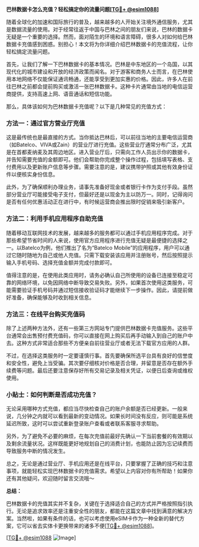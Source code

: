 **巴林数据卡怎么充值？轻松搞定你的流量问题[[TG💪+ @esim1088](https://t.me/s/esim1088)]**

随着全球化的加速和国际旅行的普及，越来越多的人开始关注境外通信服务，尤其是数据流量的使用。对于经常往返于中国与巴林之间的朋友们来说，巴林的数据卡无疑是一个重要的选择。然而，面对陌生的环境和语言障碍，很多人对如何给巴林数据卡充值感到困惑。别担心！本文将为你详细介绍巴林数据卡的充值流程，让你轻松搞定流量问题。

首先，让我们了解一下巴林数据卡的基本情况。巴林是中东地区的一个岛国，以其现代化的城市建设和开放的经济政策而闻名。对于游客和商务人士而言，在巴林使用本地网络不仅能保证通讯畅通，还能享受到更加实惠的价格。因此，许多人在前往巴林之前都会提前购买或激活一张巴林数据卡。这种卡片通常由当地的电信运营商提供，支持高速上网、语音通话和短信功能。

那么，具体该如何为巴林数据卡充值呢？以下是几种常见的充值方式：

### 方法一：通过官方营业厅充值

这是最传统也是最直接的方式。当你抵达巴林后，可以前往当地的主要电信运营商（如Batelco、VIVA或Zain）的营业厅进行充值。这些营业厅通常分布广泛，尤其是在首都麦纳麦及其周边地区。进入营业厅后，只需向工作人员出示你的数据卡，并告知需要充值的金额即可。他们会帮助你完成整个操作过程，包括填写表格、支付费用以及更新账户信息等步骤。需要注意的是，建议携带护照或其他有效身份证件以便核实身份信息。

此外，为了确保顺利办理业务，请事先准备好现金或者银行卡作为支付手段。虽然部分营业厅可能接受电子支付，但最好还是以现金为主以防万一。同时，记得询问是否有任何优惠活动正在进行中，有时候运营商会推出限时促销来吸引新客户。

### 方法二：利用手机应用程序自助充值

随着移动互联网技术的发展，越来越多的服务都可以通过手机应用程序完成。对于那些希望节省时间的人来说，使用官方应用程序进行充值无疑是最便捷的选择之一。以Batelco为例，他们推出了名为“Batelco Mobile”的应用程序，用户可以通过它随时随地为自己或他人充值。只需下载安装该应用并注册账号，然后按照提示输入手机号码、选择充值金额并完成付款即可。

值得注意的是，在使用此类应用时，请务必确认自己所使用的设备已连接至稳定可靠的网络环境，以免因网络中断导致交易失败。另外，如果首次使用这类服务，可能需要验证手机号码并通过短信接收验证码才能继续下一步操作。因此，请提前做好准备，确保能够及时收到相关信息。

### 方法三：在线平台购买充值码

除了上述两种方法外，还有一些第三方网站专门提供巴林数据卡充值服务。这些平台通常会出售预付费充值码，你可以直接在网上购买后再手动输入到自己的账户中去。这种方式非常适合那些不方便亲自前往营业厅或者无法下载官方应用的人群。

不过，在选择这类服务时一定要谨慎行事。首先要确保所选平台具有良好的信誉度和安全性，避免上当受骗。其次要仔细核对价格是否合理，并留意是否存在额外手续费等问题。最后还要注意保存好所有交易记录及相关凭证，以便日后查询或维权使用。

### 小贴士：如何判断是否成功充值？

无论采用哪种方式充值，都应当尽快检查自己的账户余额是否已经更新。一般来说，几分钟之内就可以看到最新的变动情况。如果长时间没有反应，则可能是系统延迟所致，这时可以尝试重新登录账户查看或者联系客服寻求帮助。

另外，为了避免不必要的麻烦，在每次充值前最好先确认一下当前套餐的有效期以及剩余流量状况。这样既能更好地规划自己的消费计划，也能防止因为忘记续费而导致服务中断的情况发生。

总之，无论是通过营业厅、手机应用还是在线平台，只要掌握了正确的技巧和注意事项，就能轻松实现巴林数据卡的充值需求。希望以上内容对你有所帮助！如果你还有其他疑问，欢迎随时留言交流哦～

**总结：**

巴林数据卡的充值其实并不复杂，关键在于选择适合自己的方式并严格按照指引执行。无论是追求效率还是注重安全性的朋友，都能在这篇文章中找到满意的解决方案。当然啦，如果有条件的话，也可以考虑使用eSIM卡作为一种全新的替代方案，它可以省去实体卡更换带来的诸多不便[[TG💪+ @esim1088](https://t.me/s/esim1088)]。

[[TG💪+ @esim1088](https://t.me/s/esim1088) ![Image](https://i.postimg.cc/4NQfJmqS/Snipaste-2025-05-13-00-14-12.png)]